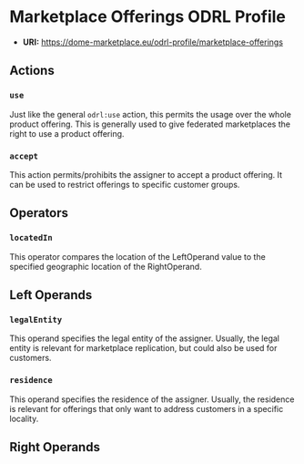 # Marketplace Offerings ODRL Profile

- **URI:** https://dome-marketplace.eu/odrl-profile/marketplace-offerings

## Actions

### `use`

Just like the general `odrl:use` action, this permits the usage over the whole product offering.
This is generally used to give federated marketplaces the right to use a product offering.

### `accept`

This action permits/prohibits the assigner to accept a product offering.
It can be used to restrict offerings to specific customer groups.

## Operators

### `locatedIn`

This operator compares the location of the LeftOperand value to the specified geographic location of the RightOperand.

## Left Operands

### `legalEntity`

This operand specifies the legal entity of the assigner.
Usually, the legal entity is relevant for marketplace replication, but could also be used for customers.

### `residence`

This operand specifies the residence of the assigner.
Usually, the residence is relevant for offerings that only want to address customers in a specific locality.

## Right Operands